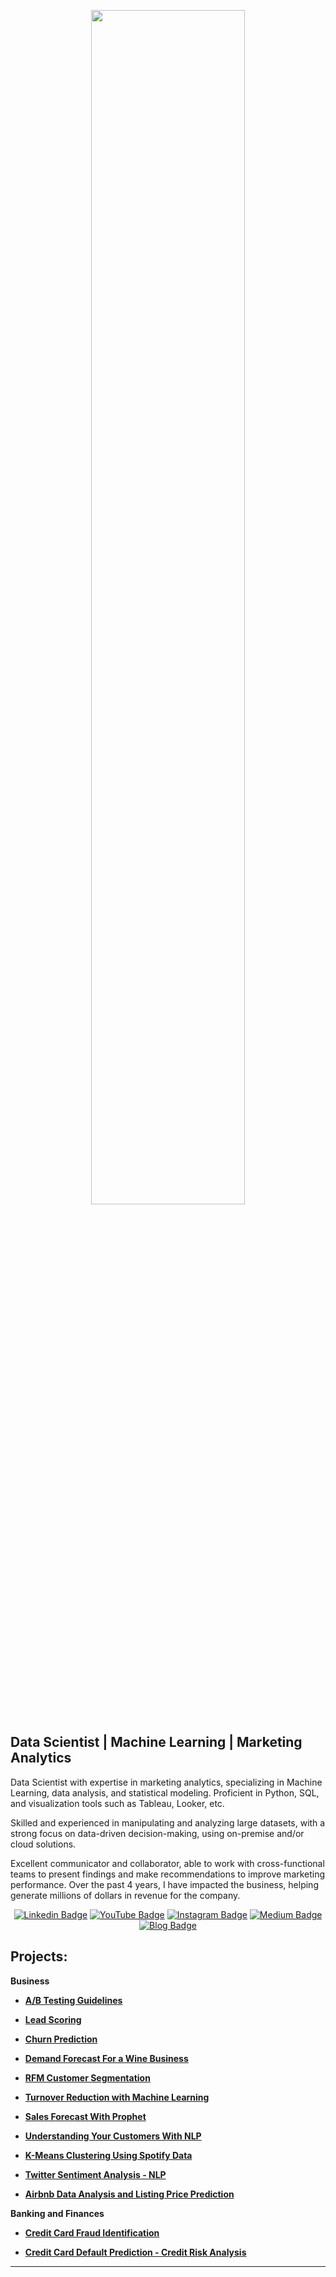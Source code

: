 <p align="center">
  <img src="https://github.com/rafaelnduarte/Portfolio/raw/master/rafaelnd_banner.png" width=70% >
</p>

## Data Scientist | Machine Learning | Marketing Analytics

Data Scientist with expertise in marketing analytics, specializing in Machine Learning, data analysis, and statistical modeling. Proficient in Python, SQL, and visualization tools such as Tableau, Looker, etc. 

Skilled and experienced in manipulating and analyzing large datasets, with a strong focus on data-driven decision-making, using on-premise and/or cloud solutions.

Excellent communicator and collaborator, able to work with cross-functional teams to present findings and make recommendations to improve marketing performance. Over the past 4 years, I have impacted the business, helping generate millions of dollars in revenue for the company. 


<div align="center">
  
  [![Linkedin Badge](https://img.shields.io/badge/LinkedIn-0077B5?style=flat-square&logo=Linkedin&logoColor=white&link=https://www.linkedin.com/in/rafael-n-duarte/)](https://www.linkedin.com/in/rafael-n-duarte/)
  [![YouTube Badge](https://img.shields.io/badge/YouTube-FF0000?style=flat-square&logo=youtube&logoColor=white)](https://www.youtube.com/@CarlosMeloSigmoidal)
  [![Instagram Badge](https://img.shields.io/badge/Instagram-E4405F?style=flat-square&logo=instagram&logoColor=white)](https://www.instagram.com/rafaelnduarte)
  [![Medium Badge](https://img.shields.io/badge/Medium-12100E?style=for-the-badge&logo=medium&logoColor=white)](https://medium.com/@rafaelnduarte)
  [![Blog Badge](https://img.shields.io/badge/Wordpress-21759B?style=for-the-badge&logo=wordpress&logoColor=white)](https://sigmoidal.ai/)

</div>



## Projects:

**Business**

* **[A/B Testing Guidelines](https://github.com/rafaelnduarte/A-B_Testing-Experiment-Planning)**

* **[Lead Scoring](https://github.com/rafaelnduarte/Lead_Scoring)**

* **[Churn Prediction](https://github.com/rafaelnduarte/Churn_Prediction)**

* **[Demand Forecast For a Wine Business](https://github.com/rafaelnduarte/Demand_Forecast_Wine_Business/blob/main/README.md)**

* **[RFM Customer Segmentation](https://bit.ly/2RFTWi2)**

* **[Turnover Reduction with Machine Learning](http://bit.ly/3caYK7t)**

* **[Sales Forecast With Prophet](https://bit.ly/2wHiD6l)**
 
* **[Understanding Your Customers With NLP](https://bit.ly/2XE4emg)**
 
* **[K-Means Clustering Using Spotify Data](http://bit.ly/2T0crxq)**

* **[Twitter Sentiment Analysis - NLP](https://bit.ly/2XaRpie)**
 
* **[Airbnb Data Analysis and Listing Price Prediction](http://bit.ly/2SyBTuT)**


**Banking and Finances**

* **[Credit Card Fraud Identification](http://bit.ly/39Fqb7m)**
 
* **[Credit Card Default Prediction - Credit Risk Analysis](https://github.com/rafaelnduarte/Credit_Card_Default_Prediction)**


---

